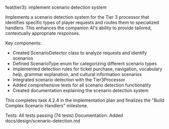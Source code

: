 feat(tier3): implement scenario detection system

Implements a scenario detection system for the Tier 3 processor that identifies specific types of player requests and routes them to specialized handlers. This enhances the companion AI's ability to provide tailored, contextually appropriate responses.

Key components:
- Created ScenarioDetector class to analyze requests and identify scenarios
- Defined ScenarioType enum for categorizing different scenario types
- Implemented detection rules for ticket purchase, navigation, vocabulary help, grammar explanation, and cultural information scenarios
- Integrated scenario detection with the Tier3Processor
- Added comprehensive tests for all scenario detection functionality
- Created documentation explaining the scenario detection system

This completes task 4.2.4 in the implementation plan and finalizes the "Build Complex Scenario Handlers" milestone.

Tests: All tests passing (74 tests)
Documentation: Added docs/design/scenario-detection.md 